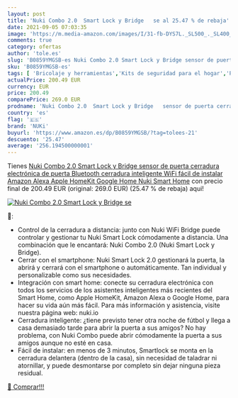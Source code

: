 ```yaml
---
layout: post
title: 'Nuki Combo 2.0  Smart Lock y Bridge   se al 25.47 % de rebaja'
date: 2021-09-05 07:03:35
image: 'https://m.media-amazon.com/images/I/31-fb-DYS7L._SL500_._SL400_.jpg'
comments: true
category: ofertas
author: 'tole.es'
slug: 'B0859YMGSB-es Nuki Combo 2.0 Smart Lock y Bridge sensor de puerta...'
sku: 'B0859YMGSB-es'
tags: [ 'Bricolaje y herramientas','Kits de seguridad para el hogar','Prevención y seguridad','Sistemas de seguridad para el hogar','apple','nuki', ]
actualPrice: 200.49 EUR
currency: EUR
price: 200.49
comparePrice: 269.0 EUR
prodname: 'Nuki Combo 2.0  Smart Lock y Bridge   sensor de puerta cerradura electrónica de puerta  Bluetooth cerradura inteligente WiFi  fácil de instalar Amazon Alexa  Apple HomeKit Google Home  Nuki Smart Home'
country: 'es'
flag: '🇪🇸'
brand: 'NUKi'
buyurl: 'https://www.amazon.es/dp/B0859YMGSB/?tag=tolees-21'
descuento: '25.47'
average: '256.194500000001'
---
```


Tienes [Nuki Combo 2.0  Smart Lock y Bridge   sensor de puerta cerradura electrónica de puerta  Bluetooth cerradura inteligente WiFi  fácil de instalar Amazon Alexa  Apple HomeKit Google Home  Nuki Smart Home](https://www.amazon.es/dp/B0859YMGSB/?tag=tolees-21) con precio final de  200.49 EUR (original: 269.0 EUR) (25.47 %  de rebaja) aqui!

[![Nuki Combo 2.0  Smart Lock y Bridge   se](https://m.media-amazon.com/images/I/31-fb-DYS7L._SL500_._SL400_.jpg)](https://www.amazon.es/dp/B0859YMGSB/?tag=tolees-21)

🔎:

- Control de la cerradura a distancia: junto con Nuki WiFi Bridge puede controlar y gestionar tu Nuki Smart Lock cómodamente a distancia. Una combinación que le encantará: Nuki Combo 2.0 (Nuki Smart Lock y Bridge).
- Cerrar con el smartphone: Nuki Smart Lock 2.0 gestionará la puerta, la abrirá y cerrará con el smartphone o automáticamente. Tan individual y personalizable como sus necesidades.
- Integración con smart home: conecte su cerradura electrónica con todos los servicios de los asistentes inteligentes más recientes del Smart Home, como Apple HomeKit, Amazon Alexa o Google Home, para hacer su vida aún más fácil. Para más información y asistencia, visite nuestra página web: nuki.io
- Cerradura inteligente: ¿tiene previsto tener otra noche de fútbol y llega a casa demasiado tarde para abrir la puerta a sus amigos? No hay problema, con Nuki Combo puede abrir cómodamente la puerta a sus amigos aunque no esté en casa.
- Fácil de instalar: en menos de 3 minutos, Smartlock se monta en la cerradura delantera (dentro de la casa), sin necesidad de taladrar ni atornillar, y puede desmontarse por completo sin dejar ninguna pieza residual.

[🛒 Comprar!!!](https://www.amazon.es/dp/B0859YMGSB/?tag=tolees-21)
